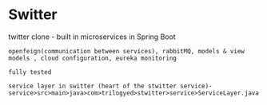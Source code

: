 # Switter

twitter clone - built in microservices in Spring Boot
	
	openfeign(communication between services), rabbitMQ, models & view models , cloud configuration, eureka monitoring
	
	fully tested
	
	service layer in switter (heart of the stwitter service)-service>src>main>java>com>trilogyed>stwitter>service>ServiceLayer.java
	
